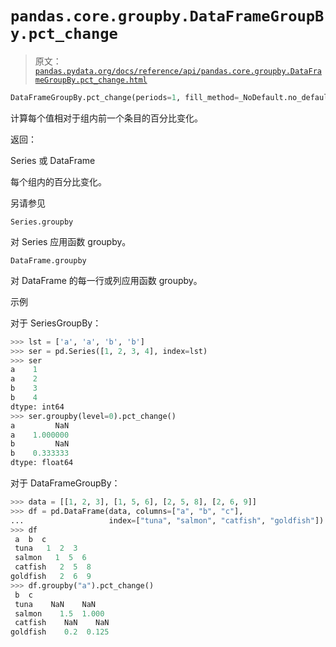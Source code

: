 # `pandas.core.groupby.DataFrameGroupBy.pct_change`

> 原文：[`pandas.pydata.org/docs/reference/api/pandas.core.groupby.DataFrameGroupBy.pct_change.html`](https://pandas.pydata.org/docs/reference/api/pandas.core.groupby.DataFrameGroupBy.pct_change.html)

```py
DataFrameGroupBy.pct_change(periods=1, fill_method=_NoDefault.no_default, limit=_NoDefault.no_default, freq=None, axis=_NoDefault.no_default)
```

计算每个值相对于组内前一个条目的百分比变化。

返回：

Series 或 DataFrame

每个组内的百分比变化。

另请参见

`Series.groupby`

对 Series 应用函数 groupby。

`DataFrame.groupby`

对 DataFrame 的每一行或列应用函数 groupby。

示例

对于 SeriesGroupBy：

```py
>>> lst = ['a', 'a', 'b', 'b']
>>> ser = pd.Series([1, 2, 3, 4], index=lst)
>>> ser
a    1
a    2
b    3
b    4
dtype: int64
>>> ser.groupby(level=0).pct_change()
a         NaN
a    1.000000
b         NaN
b    0.333333
dtype: float64 
```

对于 DataFrameGroupBy：

```py
>>> data = [[1, 2, 3], [1, 5, 6], [2, 5, 8], [2, 6, 9]]
>>> df = pd.DataFrame(data, columns=["a", "b", "c"],
...                   index=["tuna", "salmon", "catfish", "goldfish"])
>>> df
 a  b  c
 tuna   1  2  3
 salmon   1  5  6
 catfish   2  5  8
goldfish   2  6  9
>>> df.groupby("a").pct_change()
 b  c
 tuna    NaN    NaN
 salmon    1.5  1.000
 catfish    NaN    NaN
goldfish    0.2  0.125 
```
